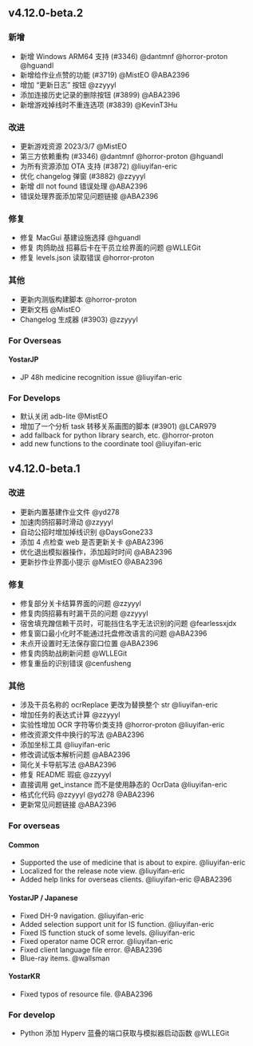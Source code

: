 ## v4.12.0-beta.2

### 新增

- 新增 Windows ARM64 支持 (#3346)  @dantmnf @horror-proton @hguandl
- 新增给作业点赞的功能 (#3719)  @MistEO @ABA2396
- 增加 “更新日志” 按钮  @zzyyyl
- 添加连接历史记录的删除按钮 (#3899)  @ABA2396
- 新增游戏掉线时不重连选项 (#3839)  @KevinT3Hu

### 改进

- 更新游戏资源 2023/3/7 @MistEO
- 第三方依赖重构 (#3346)  @dantmnf @horror-proton @hguandl
- 为所有资源添加 OTA 支持 (#3872)  @liuyifan-eric
- 优化 changelog 弹窗 (#3882) @zzyyyl
- 新增 dll not found 错误处理 @ABA2396
- 错误处理界面添加常见问题链接 @ABA2396

### 修复

- 修复 MacGui 基建设施选择 @hguandl
- 修复 肉鸽助战 招募后卡在干员立绘界面的问题 @WLLEGit
- 修复 levels.json 读取错误 @horror-proton

### 其他

- 更新内测版构建脚本 @horror-proton
- 更新文档 @MistEO
- Changelog 生成器 (#3903) @zzyyyl

### For Overseas

#### YostarJP

- JP 48h medicine recognition issue @liuyifan-eric

### For Develops

- 默认关闭 adb-lite @MistEO
- 增加了一个分析 task 转移关系画图的脚本 (#3901) @LCAR979
- add fallback for python library search, etc. @horror-proton
- add new functions to the coordinate tool @liuyifan-eric

## v4.12.0-beta.1

<!-- ### 新增 -->

<!-- 新功能 / New features -->

### 改进

<!-- 性能或行为改进 / Performance or behavior improvements -->

- 更新内置基建作业文件 @yd278
- 加速肉鸽招募时滑动 @zzyyyl
- 自动公招时增加掉线识别 @DaysGone233
- 添加 4 点检查 web 是否更新关卡 @ABA2396
- 优化退出模拟器操作，添加超时时间 @ABA2396
- 更新抄作业界面小提示 @MistEO @ABA2396

### 修复

<!-- 问题修复 / Bug fixed -->

- 修复部分关卡结算界面的问题 @zzyyyl
- 修复肉鸽招募有时漏干员的问题 @zzyyyl
- 宿舍填充蹭信赖干员时，可能挡住名字无法识别的问题 @fearlessxjdx
- 修复窗口最小化时不能通过托盘修改语言的问题 @ABA2396
- 未点开设置时无法保存窗口位置 @ABA2396
- 修复肉鸽助战刷新问题 @WLLEGit
- 修复重岳的识别错误 @cenfusheng

### 其他

<!-- 用户无感知修改 / User-unaware changes -->

- 涉及干员名称的 ocrReplace 更改为替换整个 str @liuyifan-eric
- 增加任务的表达式计算 @zzyyyl
- 实验性增加 OCR 字符等价类支持 @horror-proton @liuyifan-eric
- 修改资源文件中换行的写法 @ABA2396
- 添加坐标工具 @liuyifan-eric
- 修改调试版本解析问题 @ABA2396
- 简化关卡导航写法 @ABA2396
- 修复 README 瑕疵 @zzyyyl
- 直接调用 get_instance 而不是使用静态的 OcrData @liuyifan-eric
- 格式化代码 @zzyyyl @yd278 @ABA2396
- 更新常见问题链接 @ABA2396

### For overseas

#### Common

- Supported the use of medicine that is about to expire. @liuyifan-eric
- Localized for the release note view. @liuyifan-eric
- Added help links for overseas clients. @liuyifan-eric @ABA2396

#### YostarJP / Japanese

- Fixed DH-9 navigation. @liuyifan-eric
- Added selection support unit for IS function. @liuyifan-eric
- Fixed IS function stuck of some levels. @liuyifan-eric
- Fixed operator name OCR error. @liuyifan-eric
- Fixed client language file error. @ABA2396
- Blue-ray items. @wallsman

#### YostarKR

- Fixed typos of resource file. @ABA2396

### For develop

- Python 添加 Hyperv 蓝叠的端口获取与模拟器启动函数 @WLLEGit
